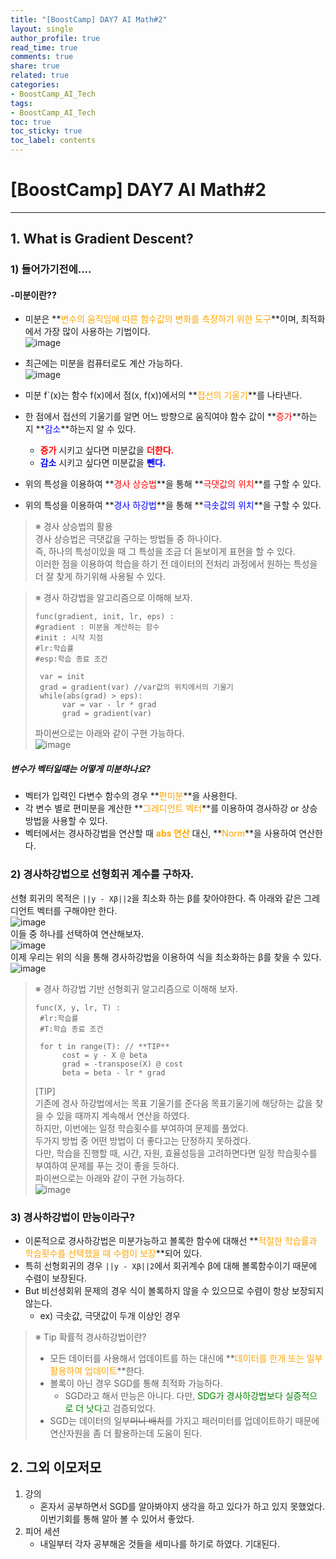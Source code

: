 ```yaml
---
title: "[BoostCamp] DAY7 AI Math#2"
layout: single
author_profile: true
read_time: true
comments: true
share: true
related: true
categories:
- BoostCamp_AI_Tech
tags:
- BoostCamp_AI_Tech
toc: true
toc_sticky: true
toc_label: contents
---
```


# [BoostCamp] DAY7 AI Math#2
---   

## 1. What is Gradient Descent?    
### 1) 들어가기전에....    
#### -미분이란??   
* 미분은 **<span style="color:orange">변수의 움직임에 따른 함수값의 변화를 측정하기 위한 도구</span>**이며, 최적화에서 가장 많이 사용하는 기법이다.    
![image](https://user-images.githubusercontent.com/68745983/105794800-1a5b6b80-5fcf-11eb-9388-b0ee125ff6ff.png)    
* 최근에는 미분을 컴퓨터로도 계산 가능하다.   
![image](https://user-images.githubusercontent.com/68745983/105821565-5954e580-5ffe-11eb-95b6-fa9d906186bd.png)    
* 미분 f\`(x)는 함수 f(x)에서 점(x, f(x))에서의 **<span style="color:orange">접선의 기울기</span>**를 나타낸다.   
* 한 점에서 접선의 기울기를 알면 어느 방향으로 움직여야 함수 값이 **<span style="color:red">증가</span>**하는 지 **<span style="color:blue">감소</span>**하는지 알 수 있다.    
	* **<span style="color:red">증가</span>** 시키고 싶다면 미분값을 **<span style="color:red">더한다.</span>**    
	* **<span style="color:blue">감소</span>** 시키고 싶다면 미분값을 **<span style="color:blue">뺀다.</span>**    

* 위의 특성을 이용하여 **<span style="color:red">경사 상승법</span>**을 통해 **<span style="color:red">극댓값의 위치</span>**를 구할 수 있다.   
* 위의 특성을 이용하여 **<span style="color:blue">경사 하강법</span>**을 통해 **<span style="color:blue">극솟값의 위치</span>**을 구할 수 있다.  

> ※ 경사 상승법의 활용  
> 경사 상승법은 극댓값을 구하는 방법들 중 하나이다.  
> 즉, 하나의 특성이있을 때 그 특성을 조금 더 돋보이게 표현을 할 수 있다.    
> 이러한 점을 이용하여 학습을 하기 전 데이터의 전처리 과정에서 원하는 특성을 더 잘 찾게 하기위해 사용될 수 있다.   

> ※ 경사 하강법을 알고리즘으로 이해해 보자.   
> ```
> func(gradient, init, lr, eps) :   
> #gradient : 미분을 계산하는 함수   
> #init : 시작 지점   
> #lr:학습률   
> #esp:학습 종료 조건   
>   
>  var = init   
>  grad = gradient(var) //var값의 위치에서의 기울기   
>  while(abs(grad) > eps):   
> 		var = var - lr * grad   
>  		grad = gradient(var)    
> ```
> 파이썬으로는 아래와 같이 구현 가능하다.   
> ![image](https://user-images.githubusercontent.com/68745983/105826979-bfdd0200-6004-11eb-8ebf-67e2b5e249c3.png)   

##### 변수가 벡터일때는 어떻게 미분하나요?   
* 벡터가 입력인 다변수 함수의 경우 **<span style="color:orange">편미분</span>**을 사용한다.   
* 각 변수 별로 편미분을 계산한 **<span style="color:orange">그레디언트 벡터</span>**를 이용하여 경사하강 or 상승방법을 사용할 수 있다.   
* 벡터에서는 경사하강법을 연산할 때 **<span style="color:orange">abs 연산</span>** 대신, **<span style="color:orange">Norm</span>**을 사용하여 연산한다.   
### 2) 경사하강법으로 선형회귀 계수를 구하자.  
선형 회귀의 목적은 `||y - Xβ||2`을 최소화 하는 β를 찾아야한다. 즉 아래와 같은 그레디언트 벡터를 구해야만 한다.   
![image](https://user-images.githubusercontent.com/68745983/105828348-5fe75b00-6006-11eb-9625-3d2cdf88f389.png)   
이들 중 하나를 선택하여 연산해보자.   
![image](https://user-images.githubusercontent.com/68745983/105829100-4692de80-6007-11eb-8bbe-b9674ab1dc85.png)   
이제 우리는 위의 식을 통해 경사하강법을 이용하여 식을 최소화하는 β를 찾을 수 있다.   
![image](https://user-images.githubusercontent.com/68745983/105829885-3af3e780-6008-11eb-96cf-961617687855.png)   

> ※ 경사 하강법 기반 선형회귀 알고리즘으로 이해해 보자.   
> ```
> func(X, y, lr, T) :   
>  #lr:학습률   
>  #T:학습 종료 조건   
>     
>  for t in range(T): // **TIP**  
>  		cost = y - X @ beta
>  		grad = -transpose(X) @ cost   
>  		beta = beta - lr * grad   
> ```
> [TIP]   
> 기존에 경사 하강법에서는 목표 기울기를 준다음 목표기울기에 해당하는 값을 찾을 수 있을 때까지 계속해서 연산을 하였다.   
> 하지만, 이번에는 일정 학습횟수를 부여하여 문제를 풀었다.  
> 두가지 방법 중 어떤 방법이 더 좋다고는 단정하지 못하겠다.   
> 다만, 학습을 진행할 때, 시간, 자원, 효율성등을 고려하면다면 일정 학습횟수를 부여하여 문제를 푸는 것이 좋을 듯하다.    
> 파이썬으로는 아래와 같이 구현 가능하다.   
> ![image](https://user-images.githubusercontent.com/68745983/105836620-c96c6700-6010-11eb-8684-280f5faf3bc5.png)   


### 3) 경사하강법이 만능이라구?    
* 이론적으로 경사하강법은 미분가능하고 볼록한 함수에 대해선 **<span style="color:orange">적절한 학습률과 학습횟수를 선택했을 때 수렴이 보장</span>**되어 있다.   
* 특히 선형회귀의 경우 `||y - Xβ||2`에서 회귀계수 β에 대해 볼록함수이기 때문에 수렴이 보장된다.  
* But 비선셩회위 문제의 경우 식이 볼록하지 않을 수 있으므로 수렴이 항상 보장되지 않는다.   
	* ex) 극솟값, 극댓값이 두개 이상인 경우   


> ※ Tip 확률적 경사하강법이란?    
> * 모든 데이터를 사용해서 업데이트를 하는 대신에 **<span style="color:orange">데이터를 한개 또는 일부 활용하여 업데이트</span>**한다.   
> * 볼록이 아닌 경우 SGD를 통해 최적화 가능하다.   
> 	* SGD라고 해서 만능은 아니다. 다만, <span style="color:green">SDG가 경사하강법보다 실증적으로 더 낫다</span>고 검증되었다.   
> * SGD는 데이터의 일부~~미니 배치~~를 가지고 패러미터를 업데이트하기 때문에 연산자원을 좀 더 활용하는데 도움이 된다. 



## 2. 그외 이모저모   
1. 강의  
	- 혼자서 공부하면서 SGD를 알아봐야지 생각을 하고 있다가 하고 있지 못했었다. 이번기회를 통해 알아 볼 수 있어서 좋았다.   
2. 피어 세션  
	- 내일부터 각자 공부해온 것들을 세미나를 하기로 하였다. 기대된다.
